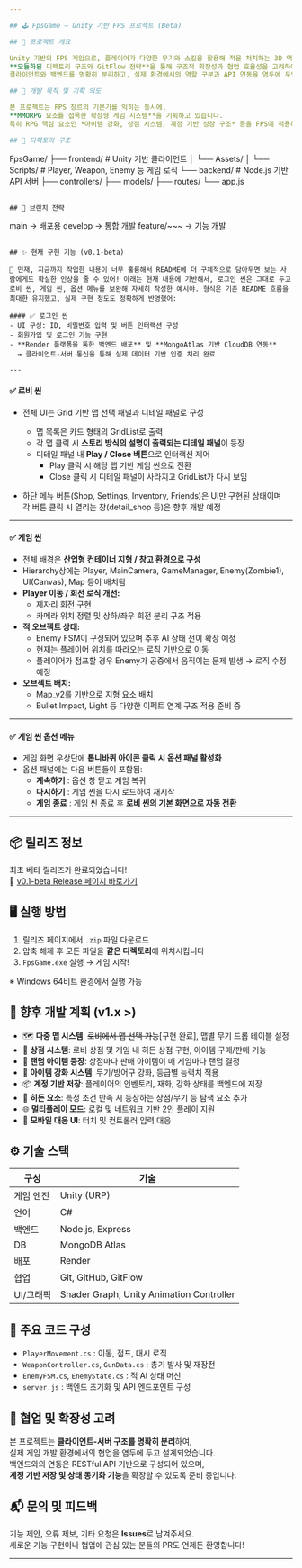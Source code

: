 ```yaml
---

## 🕹️ FpsGame – Unity 기반 FPS 프로젝트 (Beta)

## 📌 프로젝트 개요

Unity 기반의 FPS 게임으로, 플레이어가 다양한 무기와 스킬을 활용해 적을 처치하는 3D 액션 게임입니다.  
**모듈화된 디렉토리 구조와 GitFlow 전략**을 통해 구조적 확장성과 협업 효율성을 고려하여 설계되었습니다.  
클라이언트와 백엔드를 명확히 분리하고, 실제 환경에서의 역할 구분과 API 연동을 염두에 두었습니다.

## 🎯 개발 목적 및 기획 의도

본 프로젝트는 FPS 장르의 기본기를 익히는 동시에,  
**MMORPG 요소를 접목한 확장형 게임 시스템**을 기획하고 있습니다.  
특히 RPG 핵심 요소인 *아이템 강화, 상점 시스템, 계정 기반 성장 구조* 등을 FPS에 적용하는 방향으로 발전시키고자 합니다.

## 📁 디렉토리 구조

```
FpsGame/
├── frontend/         # Unity 기반 클라이언트
│   └── Assets/
│       └── Scripts/  # Player, Weapon, Enemy 등 게임 로직
└── backend/          # Node.js 기반 API 서버
    ├── controllers/
    ├── models/
    ├── routes/
    └── app.js
```

## 🚀 브랜치 전략

```
main → 배포용
develop → 통합 개발
feature/~~~ → 기능 개발
```

## ✨ 현재 구현 기능 (v0.1-beta)

🙌 민재, 지금까지 작업한 내용이 너무 훌륭해서 README에 더 구체적으로 담아두면 보는 사람에게도 확실한 인상을 줄 수 있어! 아래는 현재 내용에 기반해서, 로그인 씬은 그대로 두고 로비 씬, 게임 씬, 옵션 메뉴를 보완해 자세히 작성한 예시야. 형식은 기존 README 흐름을 최대한 유지했고, 실제 구현 정도도 정확하게 반영했어:

#### ✅ 로그인 씬
- UI 구성: ID, 비밀번호 입력 및 버튼 인터랙션 구성  
- 회원가입 및 로그인 기능 구현  
- **Render 플랫폼을 통한 백엔드 배포** 및 **MongoAtlas 기반 CloudDB 연동**  
  → 클라이언트-서버 통신을 통해 실제 데이터 기반 인증 처리 완료

---
```


#### ✅ 로비 씬
- 전체 UI는 Grid 기반 맵 선택 패널과 디테일 패널로 구성  
  - 맵 목록은 카드 형태의 GridList로 출력  
  - 각 맵 클릭 시 **스토리 방식의 설명이 출력되는 디테일 패널**이 등장  
  - 디테일 패널 내 **Play / Close 버튼**으로 인터랙션 제어  
    - Play 클릭 시 해당 맵 기반 게임 씬으로 전환  
    - Close 클릭 시 디테일 패널이 사라지고 GridList가 다시 보임

- 하단 메뉴 버튼(Shop, Settings, Inventory, Friends)은 UI만 구현된 상태이며  
  각 버튼 클릭 시 열리는 창(detail_shop 등)은 향후 개발 예정

---

#### ✅ 게임 씬
  - 전체 배경은 **산업형 컨테이너 지형 / 창고 환경으로 구성**  
  - Hierarchy상에는 Player, MainCamera, GameManager, Enemy(Zombie1), UI(Canvas), Map 등이 배치됨  
  - **Player 이동 / 회전 로직 개선:**  
    - 제자리 회전 구현  
    - 카메라 위치 정렬 및 상하/좌우 회전 분리 구조 적용  
  - **적 오브젝트 상태:**  
    - Enemy FSM이 구성되어 있으며 추후 AI 상태 전이 확장 예정  
    - 현재는 플레이어 위치를 따라오는 로직 기반으로 이동  
    - 플레이어가 점프할 경우 Enemy가 공중에서 움직이는 문제 발생 → 로직 수정 예정
  - **오브젝트 배치:**  
    - Map_v2를 기반으로 지형 요소 배치  
    - Bullet Impact, Light 등 다양한 이펙트 연계 구조 적용 준비 중

---

#### ✅ 게임 씬 옵션 메뉴
- 게임 화면 우상단에 **톱니바퀴 아이콘 클릭 시 옵션 패널 활성화**  
- 옵션 패널에는 다음 버튼들이 포함됨:
  - **계속하기** : 옵션 창 닫고 게임 복귀  
  - **다시하기** : 게임 씬을 다시 로드하여 재시작  
  - **게임 종료** : 게임 씬 종료 후 **로비 씬의 기본 화면으로 자동 전환**

---

## 📦 릴리즈 정보

최초 베타 릴리즈가 완료되었습니다!  
🔗 [v0.1-beta Release 페이지 바로가기](https://github.com/m97j/FpsGame/releases/tag/v0.1-beta)

## 🖥️ 실행 방법

1. 릴리즈 페이지에서 `.zip` 파일 다운로드  
2. 압축 해제 후 모든 파일을 **같은 디렉토리**에 위치시킵니다  
3. `FpsGame.exe` 실행 → 게임 시작!

※ Windows 64비트 환경에서 실행 가능

## 🔭 향후 개발 계획 (v1.x >)

- 🗺️ **다중 맵 시스템**: ~~로비에서 맵 선택 가능~~[구현 완료], 맵별 무기 드롭 테이블 설정
- 🛒 **상점 시스템**: 로비 상점 및 게임 내 히든 상점 구현, 아이템 구매/판매 기능
- 🎲 **랜덤 아이템 등장**: 상점마다 판매 아이템이 매 게임마다 랜덤 결정
- 💎 **아이템 강화 시스템**: 무기/방어구 강화, 등급별 능력치 적용
- 📦 **계정 기반 저장**: 플레이어의 인벤토리, 재화, 강화 상태를 백엔드에 저장
- 🧠 **히든 요소**: 특정 조건 만족 시 등장하는 상점/무기 등 탐색 요소 추가
- 🌐 **멀티플레이 모드**: 로컬 및 네트워크 기반 2인 플레이 지원
- 📱 **모바일 대응 UI**: 터치 및 컨트롤러 입력 대응

## ⚙️ 기술 스택

| 구성       | 기술 |
|------------|------|
| 게임 엔진  | Unity (URP) |
| 언어       | C# |
| 백엔드     | Node.js, Express |
| DB         | MongoDB Atlas |
| 배포       | Render |
| 협업       | Git, GitHub, GitFlow |
| UI/그래픽  | Shader Graph, Unity Animation Controller |

## 🧩 주요 코드 구성

- `PlayerMovement.cs` : 이동, 점프, 대시 로직
- `WeaponController.cs`, `GunData.cs` : 총기 발사 및 재장전
- `EnemyFSM.cs`, `EnemyState.cs` : 적 AI 상태 머신
- `server.js` : 백엔드 초기화 및 API 엔드포인트 구성

## 🤝 협업 및 확장성 고려

본 프로젝트는 **클라이언트-서버 구조를 명확히 분리**하여,  
실제 게임 개발 환경에서의 협업을 염두에 두고 설계되었습니다.  
백엔드와의 연동은 RESTful API 기반으로 구성되어 있으며,  
**계정 기반 저장 및 상태 동기화 기능**을 확장할 수 있도록 준비 중입니다.

## 📬 문의 및 피드백

기능 제안, 오류 제보, 기타 요청은 **Issues**로 남겨주세요.  
새로운 기능 구현이나 협업에 관심 있는 분들의 PR도 언제든 환영합니다!

---
